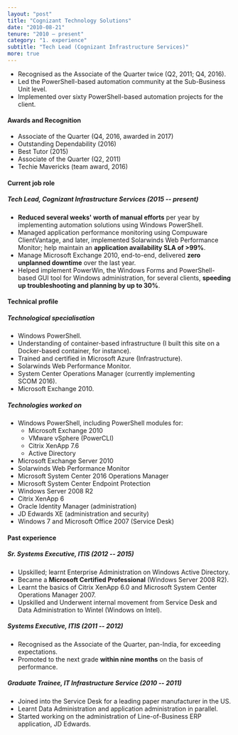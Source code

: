 ```yaml
---
layout: "post"
title: "Cognizant Technology Solutions"
date: "2010-08-21"
tenure: "2010 – present"
category: "1. experience"
subtitle: "Tech Lead (Cognizant Infrastructure Services)"
more: true
---
```


- Recognised as the Associate of the Quarter twice (Q2, 2011; Q4, 2016).
- Led the PowerShell-based automation community at the Sub-Business Unit level.
- Implemented over sixty PowerShell-based automation projects for the client.
<!--more-->

#### Awards and Recognition

- Associate of the Quarter (Q4, 2016, awarded in 2017)
- Outstanding Dependability (2016)
- Best Tutor (2015)
- Associate of the Quarter (Q2, 2011)
- Techie Mavericks (team award, 2016)

#### Current job role

##### Tech Lead, Cognizant Infrastructure Services (2015 -- present)

- **Reduced several weeks' worth of manual efforts** per year by implementing automation solutions using Windows PowerShell.
- Managed application performance monitoring using Compuware ClientVantage, and later, implemented Solarwinds Web Performance Monitor; help maintain an **application availability SLA of >99%**.
- Manage Microsoft Exchange&nbsp;2010, end-to-end, delivered **zero unplanned downtime** over the last year.
- Helped implement PowerWin, the Windows Forms and PowerShell-based GUI tool for Windows administration, for several clients, **speeding up troubleshooting and planning by up to 30%**.

#### Technical profile

##### Technological specialisation

- Windows PowerShell.
- Understanding of container-based infrastructure (I built this site on a Docker-based container, for instance).
- Trained and certified in Microsoft Azure (Infrastructure).
- Solarwinds Web Performance Monitor.
- System Center Operations Manager (currently implementing SCOM&nbsp;2016).
- Microsoft Exchange&nbsp;2010.

##### Technologies worked on

- Windows PowerShell, including PowerShell modules for:
  - Microsoft Exchange 2010
  - VMware vSphere (PowerCLI)
  - Citrix XenApp&nbsp;7.6
  - Active Directory
- Microsoft Exchange Server&nbsp;2010
- Solarwinds Web Performance Monitor
- Microsoft System Center&nbsp;2016 Operations Manager
- Microsoft System Center Endpoint Protection
- Windows Server 2008&nbsp;R2
- Citrix XenApp&nbsp;6
- Oracle Identity Manager (administration)
- JD&nbsp;Edwards XE (administration and security)
- Windows&nbsp;7 and Microsoft Office&nbsp;2007 (Service Desk)

#### Past experience

##### Sr. Systems Executive, ITIS (2012 -- 2015)

- Upskilled; learnt Enterprise Administration on Windows Active Directory.
- Became a **Microsoft Certified Professional** (Windows Server 2008&nbsp;R2).
- Learnt the basics of Citrix XenApp 6.0 and Microsoft System Center Operations Manager&nbsp;2007.
- Upskilled and Underwent internal movement from Service Desk and Data Administration to Wintel (Windows on Intel).

##### Systems Executive, ITIS (2011 -- 2012)

- Recognised as the Associate of the Quarter, pan-India, for exceeding expectations.
- Promoted to the next grade **within nine months** on the basis of performance.

##### Graduate Trainee, IT Infrastructure Service (2010 -- 2011)

- Joined into the Service Desk for a leading paper manufacturer in the US.
- Learnt Data Administration and application administration in parallel.
- Started working on the administration of Line-of-Business ERP application, JD&nbsp;Edwards.
